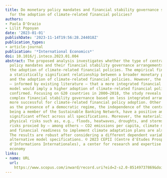 ```yaml
---
title: Do monetary policy mandates and financial stability governance structures matter
  for the adoption of climate-related financial policies?
authors:
- Paola D'Orazio
- Lilit Popoyan
date: '2023-01-01'
publishDate: '2023-11-14T19:56:28.244018Z'
publication_types:
- article-journal
publication: '*International Economics*'
doi: 10.1016/j.inteco.2023.01.004
abstract: The proposed analysis investigates whether the type of central banks’ monetary
  policy mandates and their financial stability governance arrangements influence
  the adoption of climate-related financial policies. The empirical findings confirm
  a statistically significant relationship between a broader monetary policy mandate
  and the adoption of climate-related financial policies. However, the hypothesis
  – informed by existing literature – that a more integrated financial stability governance
  model would imply a higher adoption of climate-related financial policies is not
  confirmed. Focusing on G20 countries in 2000–2018, the study reveals that a more
  complex financial stability governance based on less integrated arrangements is
  more successful for climate-related financial policy adoption. Other factors, such
  as the presence of a democratic regime, the independence of the central bank, and
  being a member of the Sustainable Banking Network, have a positive and (statistically)
  significant effect across all specifications. Moreover, the materialization of climate-related
  physical risks such as, e.g., floods, heatwaves, droughts, and storms, and transition
  risks proxied by – among others – CO2 emissions per capita, climate mitigation policies,
  and financial readiness to implement climate adaptation plans are also essential.
  The results are robust after considering a different dependent variable and several
  alternative model specifications. © 2023 CEPII (Centre d'Etudes Prospectives et
  d'Informations Internationales), a center for research and expertise on the world
  economy
links:
- name: URL
  url: 
    https://www.scopus.com/inward/record.uri?eid=2-s2.0-85149737869&doi=10.1016%2fj.inteco.2023.01.004&partnerID=40&md5=c80418dbbbf3184fc087b8c9f164aef4
---
```

